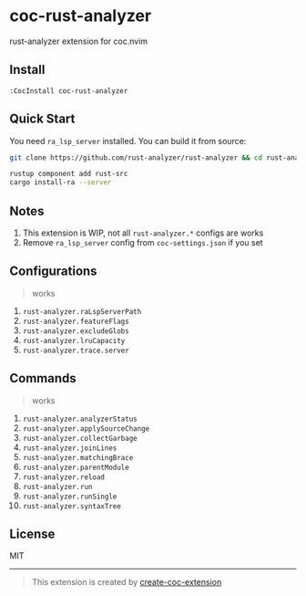 # coc-rust-analyzer

rust-analyzer extension for coc.nvim

## Install

`:CocInstall coc-rust-analyzer`

## Quick Start

You need `ra_lsp_server` installed. You can build it from source:

```sh
git clone https://github.com/rust-analyzer/rust-analyzer && cd rust-analyzer

rustup component add rust-src
cargo install-ra --server
```

## Notes

1. This extension is WIP, not all `rust-analyzer.*` configs are works
1. Remove `ra_lsp_server` config from `coc-settings.json` if you set

## Configurations

> works

1. `rust-analyzer.raLspServerPath`
1. `rust-analyzer.featureFlags`
1. `rust-analyzer.excludeGlobs`
1. `rust-analyzer.lruCapacity`
1. `rust-analyzer.trace.server`

## Commands

> works

1. `rust-analyzer.analyzerStatus`
1. `rust-analyzer.applySourceChange`
1. `rust-analyzer.collectGarbage`
1. `rust-analyzer.joinLines`
1. `rust-analyzer.matchingBrace`
1. `rust-analyzer.parentModule`
1. `rust-analyzer.reload`
1. `rust-analyzer.run`
1. `rust-analyzer.runSingle`
1. `rust-analyzer.syntaxTree`

## License

MIT

---
> This extension is created by [create-coc-extension](https://github.com/fannheyward/create-coc-extension)
